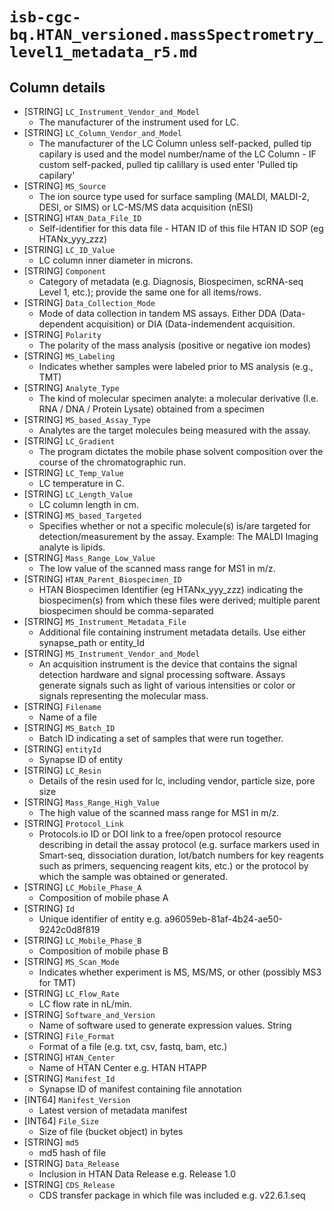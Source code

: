 # `isb-cgc-bq.HTAN_versioned.massSpectrometry_level1_metadata_r5.md`

## Column details

* [STRING]    `LC_Instrument_Vendor_and_Model`
  - The manufacturer of the instrument used for LC.
* [STRING]    `LC_Column_Vendor_and_Model`
  - The manufacturer of the LC Column unless self-packed, pulled tip capilary is used and the model number/name of the LC Column - IF custom self-packed, pulled tip calillary is used enter 'Pulled tip capilary'
* [STRING]    `MS_Source`
  - The ion source type used for surface sampling (MALDI, MALDI-2, DESI, or SIMS) or LC-MS/MS data acquisition (nESI)
* [STRING]    `HTAN_Data_File_ID`
  - Self-identifier for this data file - HTAN ID of this file HTAN ID SOP (eg HTANx_yyy_zzz)
* [STRING]    `LC_ID_Value`
  - LC column inner diameter in microns.
* [STRING]    `Component`
  - Category of metadata (e.g. Diagnosis, Biospecimen, scRNA-seq Level 1, etc.); provide the same one for all items/rows.
* [STRING]    `Data_Collection_Mode`
  - Mode of data collection in tandem MS assays. Either DDA (Data-dependent acquisition) or DIA (Data-indemendent acquisition.
* [STRING]    `Polarity`
  - The polarity of the mass analysis (positive or negative ion modes)
* [STRING]    `MS_Labeling`
  - Indicates whether samples were labeled prior to MS analysis (e.g., TMT)
* [STRING]    `Analyte_Type`
  - The kind of molecular specimen analyte: a molecular derivative (I.e. RNA / DNA / Protein Lysate) obtained from a specimen
* [STRING]    `MS_based_Assay_Type`
  - Analytes are the target molecules being measured with the assay.
* [STRING]    `LC_Gradient`
  - The program dictates the mobile phase solvent composition over the course of the chromatographic run.
* [STRING]    `LC_Temp_Value`
  - LC temperature in C.
* [STRING]    `LC_Length_Value`
  - LC column length in cm.
* [STRING]    `MS_based_Targeted`
  - Specifies whether or not a specific molecule(s) is/are targeted for detection/measurement by the assay. Example: The MALDI Imaging analyte is lipids.
* [STRING]    `Mass_Range_Low_Value`
  - The low value of the scanned mass range for MS1 in m/z.
* [STRING]    `HTAN_Parent_Biospecimen_ID`
  - HTAN Biospecimen Identifier (eg HTANx_yyy_zzz) indicating the biospecimen(s) from which these files were derived; multiple parent biospecimen should be comma-separated
* [STRING]    `MS_Instrument_Metadata_File`
  - Additional file containing instrument metadata details. Use either synapse_path or entity_Id
* [STRING]    `MS_Instrument_Vendor_and_Model`
  - An acquisition instrument is the device that contains the signal detection hardware and signal processing software. Assays generate signals such as light of various intensities or color or signals representing the molecular mass.
* [STRING]    `Filename`
  - Name of a file
* [STRING]    `MS_Batch_ID`
  - Batch ID indicating a set of samples that were run together.
* [STRING]    `entityId`
  - Synapse ID of entity
* [STRING]    `LC_Resin`
  - Details of the resin used for lc, including vendor, particle size, pore size
* [STRING]    `Mass_Range_High_Value`
  - The high value of the scanned mass range for MS1 in m/z.
* [STRING]    `Protocol_Link`
  - Protocols.io ID or DOI link to a free/open protocol resource describing in detail the assay protocol (e.g. surface markers used in Smart-seq, dissociation duration,  lot/batch numbers for key reagents such as primers, sequencing reagent kits, etc.) or the protocol by which the sample was obtained or generated.
* [STRING]    `LC_Mobile_Phase_A`
  - Composition of mobile phase A
* [STRING]    `Id`
  - Unique identifier of entity e.g. a96059eb-81af-4b24-ae50-9242c0d8f819
* [STRING]    `LC_Mobile_Phase_B`
  - Composition of mobile phase B
* [STRING]    `MS_Scan_Mode`
  - Indicates whether experiment is MS, MS/MS, or other (possibly MS3 for TMT)
* [STRING]    `LC_Flow_Rate`
  - LC flow rate in nL/min.
* [STRING]    `Software_and_Version`
  - Name of software used to generate expression values. String
* [STRING]    `File_Format`
  - Format of a file (e.g. txt, csv, fastq, bam, etc.)
* [STRING]    `HTAN_Center`
  - Name of HTAN Center e.g. HTAN HTAPP
* [STRING]    `Manifest_Id`
  - Synapse ID of manifest containing file annotation
* [INT64]    `Manifest_Version`
  - Latest version of metadata manifest
* [INT64]    `File_Size`
  - Size of file (bucket object) in bytes
* [STRING]    `md5`
  - md5 hash of file
* [STRING]    `Data_Release`
  - Inclusion in HTAN Data Release e.g. Release 1.0
* [STRING]    `CDS_Release`
  - CDS transfer package in which file was included e.g. v22.6.1.seq

